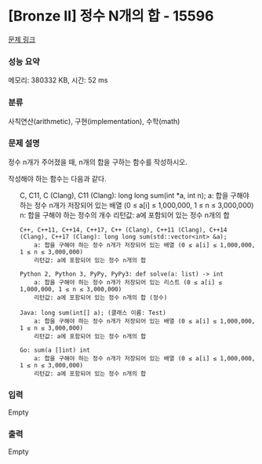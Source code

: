# [Bronze II] 정수 N개의 합 - 15596 

[문제 링크](https://www.acmicpc.net/problem/15596) 

### 성능 요약

메모리: 380332 KB, 시간: 52 ms

### 분류

사칙연산(arithmetic), 구현(implementation), 수학(math)

### 문제 설명

<p>정수 n개가 주어졌을 때, n개의 합을 구하는 함수를 작성하시오.</p>

<p>작성해야 하는 함수는 다음과 같다.</p>

<ul>
	C, C11, C (Clang), C11 (Clang): long long sum(int *a, int n);
		a: 합을 구해야 하는 정수 n개가 저장되어 있는 배열 (0 ≤ a[i] ≤ 1,000,000, 1 ≤ n ≤ 3,000,000)
		n: 합을 구해야 하는 정수의 개수
		리턴값: a에 포함되어 있는 정수 n개의 합
	
	C++, C++11, C++14, C++17, C++ (Clang), C++11 (Clang), C++14 (Clang), C++17 (Clang): long long sum(std::vector<int> &a);
		a: 합을 구해야 하는 정수 n개가 저장되어 있는 배열 (0 ≤ a[i] ≤ 1,000,000, 1 ≤ n ≤ 3,000,000)
		리턴값: a에 포함되어 있는 정수 n개의 합
	
	Python 2, Python 3, PyPy, PyPy3: def solve(a: list) -> int
		a: 합을 구해야 하는 정수 n개가 저장되어 있는 리스트 (0 ≤ a[i] ≤ 1,000,000, 1 ≤ n ≤ 3,000,000)
		리턴값: a에 포함되어 있는 정수 n개의 합 (정수)
	
	Java: long sum(int[] a); (클래스 이름: Test)
		a: 합을 구해야 하는 정수 n개가 저장되어 있는 배열 (0 ≤ a[i] ≤ 1,000,000, 1 ≤ n ≤ 3,000,000)
		리턴값: a에 포함되어 있는 정수 n개의 합
	
	Go: sum(a []int) int
		a: 합을 구해야 하는 정수 n개가 저장되어 있는 배열 (0 ≤ a[i] ≤ 1,000,000, 1 ≤ n ≤ 3,000,000)
		리턴값: a에 포함되어 있는 정수 n개의 합
</ul>

### 입력 

 Empty

### 출력 

 Empty

